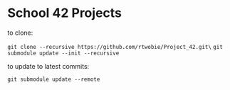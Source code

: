 # School 42 Projects

to clone:

`git clone --recursive https://github.com/rtwobie/Project_42.git\`
`git submodule update --init --recursive`

to update to latest commits:

`git submodule update --remote`
